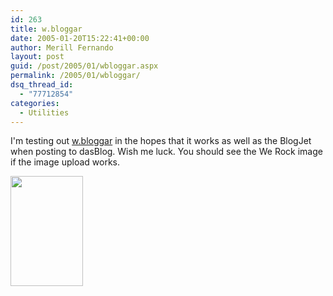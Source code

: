 ```yaml
---
id: 263
title: w.bloggar
date: 2005-01-20T15:22:41+00:00
author: Merill Fernando
layout: post
guid: /post/2005/01/wbloggar.aspx
permalink: /2005/01/wbloggar/
dsq_thread_id:
  - "77712854"
categories:
  - Utilities
---
```

I'm testing out <a href="http://wbloggar.com/">w.bloggar</a> in the hopes that it works as well as the BlogJet when posting to dasBlog. Wish me luck.
You should see the We Rock image if the image upload works.<p>
<img src="http://www.merill.net/wp-content/uploads/contentbinary/werock.jpg" width="116" height="176" alt="" border="0">